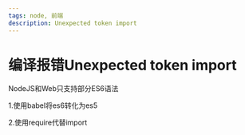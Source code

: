 ```yaml
---
tags: node, 前端
description: Unexpected token import
---
```


# 编译报错Unexpected token import

NodeJS和Web只支持部分ES6语法

1.使用babel将es6转化为es5

2.使用require代替import